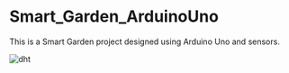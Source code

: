 # Smart_Garden_ArduinoUno
This is a Smart Garden project designed using Arduino Uno and sensors. 


![dht](https://user-images.githubusercontent.com/112534387/236288473-de85fbd1-8d52-4838-8790-f77eb755b590.png)
